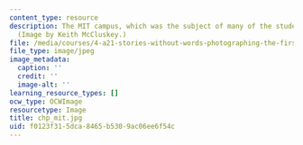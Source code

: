 ```yaml
---
content_type: resource
description: The MIT campus, which was the subject of many of the student essays.
  (Image by Keith McCluskey.)
file: /media/courses/4-a21-stories-without-words-photographing-the-first-year-fall-2006/f0123f315dca8465b5309ac06ee6f54c_chp_mit.jpg
file_type: image/jpeg
image_metadata:
  caption: ''
  credit: ''
  image-alt: ''
learning_resource_types: []
ocw_type: OCWImage
resourcetype: Image
title: chp_mit.jpg
uid: f0123f31-5dca-8465-b530-9ac06ee6f54c
---
```

